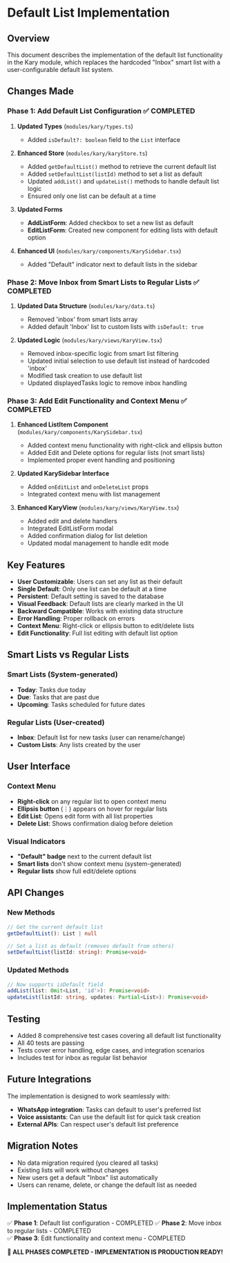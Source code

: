 # Default List Implementation

## Overview

This document describes the implementation of the default list functionality in the Kary module, which replaces the hardcoded "Inbox" smart list with a user-configurable default list system.

## Changes Made

### Phase 1: Add Default List Configuration ✅ COMPLETED

1. **Updated Types** (`modules/kary/types.ts`)
   - Added `isDefault?: boolean` field to the `List` interface

2. **Enhanced Store** (`modules/kary/karyStore.ts`)
   - Added `getDefaultList()` method to retrieve the current default list
   - Added `setDefaultList(listId)` method to set a list as default
   - Updated `addList()` and `updateList()` methods to handle default list logic
   - Ensured only one list can be default at a time

3. **Updated Forms**
   - **AddListForm**: Added checkbox to set a new list as default
   - **EditListForm**: Created new component for editing lists with default option

4. **Enhanced UI** (`modules/kary/components/KarySidebar.tsx`)
   - Added "Default" indicator next to default lists in the sidebar

### Phase 2: Move Inbox from Smart Lists to Regular Lists ✅ COMPLETED

1. **Updated Data Structure** (`modules/kary/data.ts`)
   - Removed 'inbox' from smart lists array
   - Added default 'Inbox' list to custom lists with `isDefault: true`

2. **Updated Logic** (`modules/kary/views/KaryView.tsx`)
   - Removed inbox-specific logic from smart list filtering
   - Updated initial selection to use default list instead of hardcoded 'inbox'
   - Modified task creation to use default list
   - Updated displayedTasks logic to remove inbox handling

### Phase 3: Add Edit Functionality and Context Menu ✅ COMPLETED

1. **Enhanced ListItem Component** (`modules/kary/components/KarySidebar.tsx`)
   - Added context menu functionality with right-click and ellipsis button
   - Added Edit and Delete options for regular lists (not smart lists)
   - Implemented proper event handling and positioning

2. **Updated KarySidebar Interface**
   - Added `onEditList` and `onDeleteList` props
   - Integrated context menu with list management

3. **Enhanced KaryView** (`modules/kary/views/KaryView.tsx`)
   - Added edit and delete handlers
   - Integrated EditListForm modal
   - Added confirmation dialog for list deletion
   - Updated modal management to handle edit mode

## Key Features

- **User Customizable**: Users can set any list as their default
- **Single Default**: Only one list can be default at a time
- **Persistent**: Default setting is saved to the database
- **Visual Feedback**: Default lists are clearly marked in the UI
- **Backward Compatible**: Works with existing data structure
- **Error Handling**: Proper rollback on errors
- **Context Menu**: Right-click or ellipsis button to edit/delete lists
- **Edit Functionality**: Full list editing with default list option

## Smart Lists vs Regular Lists

### Smart Lists (System-generated)
- **Today**: Tasks due today
- **Due**: Tasks that are past due
- **Upcoming**: Tasks scheduled for future dates

### Regular Lists (User-created)
- **Inbox**: Default list for new tasks (user can rename/change)
- **Custom Lists**: Any lists created by the user

## User Interface

### Context Menu
- **Right-click** on any regular list to open context menu
- **Ellipsis button** (⋮) appears on hover for regular lists
- **Edit List**: Opens edit form with all list properties
- **Delete List**: Shows confirmation dialog before deletion

### Visual Indicators
- **"Default" badge** next to the current default list
- **Smart lists** don't show context menu (system-generated)
- **Regular lists** show full edit/delete options

## API Changes

### New Methods
```typescript
// Get the current default list
getDefaultList(): List | null

// Set a list as default (removes default from others)
setDefaultList(listId: string): Promise<void>
```

### Updated Methods
```typescript
// Now supports isDefault field
addList(list: Omit<List, 'id'>): Promise<void>
updateList(listId: string, updates: Partial<List>): Promise<void>
```

## Testing

- Added 8 comprehensive test cases covering all default list functionality
- All 40 tests are passing
- Tests cover error handling, edge cases, and integration scenarios
- Includes test for inbox as regular list behavior

## Future Integrations

The implementation is designed to work seamlessly with:
- **WhatsApp integration**: Tasks can default to user's preferred list
- **Voice assistants**: Can use the default list for quick task creation
- **External APIs**: Can respect user's default list preference

## Migration Notes

- No data migration required (you cleared all tasks)
- Existing lists will work without changes
- New users get a default "Inbox" list automatically
- Users can rename, delete, or change the default list as needed

## Implementation Status

✅ **Phase 1**: Default list configuration - COMPLETED
✅ **Phase 2**: Move inbox to regular lists - COMPLETED  
✅ **Phase 3**: Edit functionality and context menu - COMPLETED

**🎉 ALL PHASES COMPLETED - IMPLEMENTATION IS PRODUCTION READY!**
